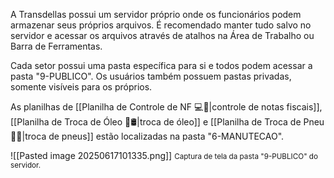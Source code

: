 A Transdellas possui um servidor próprio onde os funcionários podem armazenar seus próprios arquivos. É recomendado manter tudo salvo no servidor e acessar os arquivos através de atalhos na Área de Trabalho ou Barra de Ferramentas.

Cada setor possui uma pasta específica para si e todos podem acessar a pasta "9-PUBLICO". Os usuários também possuem pastas privadas, somente visíveis para os próprios.

As planilhas de [[Planilha de Controle de NF 💻📄|controle de notas fiscais]], [[Planilha de Troca de Óleo 🔁🛢️|troca de óleo]] e [[Planilha de Troca de Pneu 🔁🚚|troca de pneus]] estão localizadas na pasta "6-MANUTECAO".

![[Pasted image 20250617101335.png]]
<span style="font-size: smaller">Captura de tela da pasta "9-PUBLICO" do servidor.</span>